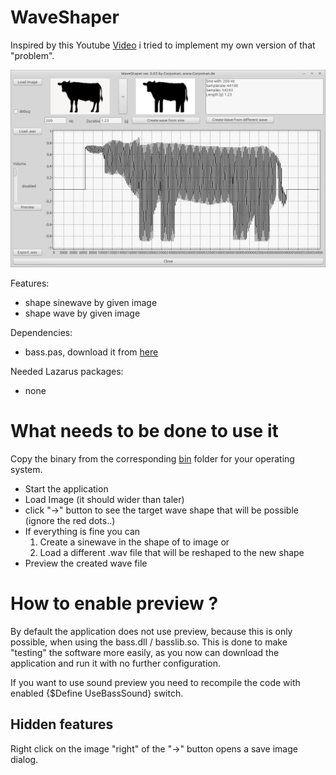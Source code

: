 # WaveShaper

Inspired by this Youtube [Video](https://youtu.be/qeUAHHPt-LY?si=haVvvZ1xqHj8FCQ9) i tried to implement my own version of that "problem".

![](preview.png)

Features:
- shape sinewave by given image
- shape wave by given image

Dependencies:
- bass.pas, download it from [here](https://www.un4seen.com/)

Needed Lazarus packages:
- none

# What needs to be done to use it
Copy the binary from the corresponding [bin](bin) folder for your operating system.

- Start the application
- Load Image (it should wider than taler)
- click "->" button to see the target wave shape that will be possible (ignore the red dots..)
- If everything is fine you can 
   1. Create a sinewave in the shape of to image or
   2. Load a different .wav file that will be reshaped to the new shape
- Preview the created wave file

# How to enable preview ?
By default the application does not use preview, because this is only possible, when using the bass.dll / basslib.so. This is done to make "testing" the software more easily, as you now can download the application and run it with no further configuration.

If you want to use sound preview you need to recompile the code with enabled {$Define UseBassSound} switch.

## Hidden features
Right click on the image "right" of the "->" button opens a save image dialog.